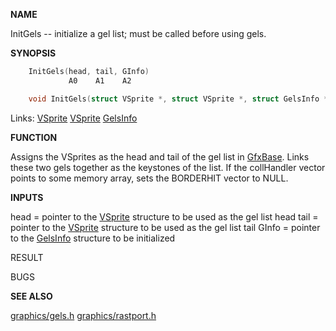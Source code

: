 
**NAME**

InitGels -- initialize a gel list; must be called before using gels.

**SYNOPSIS**

```c
    InitGels(head, tail, GInfo)
             A0    A1    A2

    void InitGels(struct VSprite *, struct VSprite *, struct GelsInfo *);

```
Links: [VSprite](_00C3.md) [VSprite](_00C3.md) [GelsInfo](_00AF.md) 

**FUNCTION**

Assigns the VSprites as the head and tail of the gel list in [GfxBase](_00AE.md).
Links these two gels together as the keystones of the list.
If the collHandler vector points to some memory array, sets
the BORDERHIT vector to NULL.

**INPUTS**

head  = pointer to the [VSprite](_00C3.md) structure to be used as the
gel list head
tail  = pointer to the [VSprite](_00C3.md) structure to be used as the
gel list tail
GInfo = pointer to the [GelsInfo](_00AF.md) structure to be initialized

RESULT

BUGS

**SEE ALSO**

[graphics/gels.h](_00C3.md)  [graphics/rastport.h](_00AF.md)
